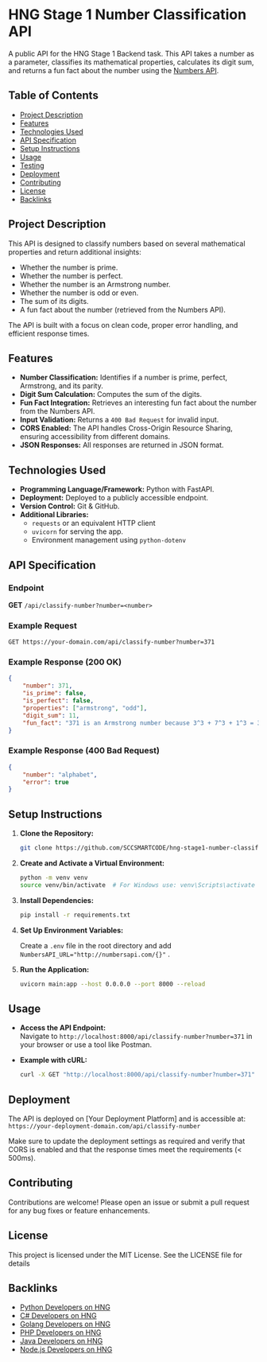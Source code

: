 # HNG Stage 1 Number Classification API

A public API for the HNG Stage 1 Backend task. This API takes a number as a parameter, classifies its mathematical properties, calculates its digit sum, and returns a fun fact about the number using the [Numbers API](http://numbersapi.com).

## Table of Contents
- [Project Description](#project-description)
- [Features](#features)
- [Technologies Used](#technologies-used)
- [API Specification](#api-specification)
- [Setup Instructions](#setup-instructions)
- [Usage](#usage)
- [Testing](#testing)
- [Deployment](#deployment)
- [Contributing](#contributing)
- [License](#license)
- [Backlinks](#backlinks)

## Project Description

This API is designed to classify numbers based on several mathematical properties and return additional insights:
- Whether the number is prime.
- Whether the number is perfect.
- Whether the number is an Armstrong number.
- Whether the number is odd or even.
- The sum of its digits.
- A fun fact about the number (retrieved from the Numbers API).

The API is built with a focus on clean code, proper error handling, and efficient response times.

## Features

- **Number Classification:** Identifies if a number is prime, perfect, Armstrong, and its parity.
- **Digit Sum Calculation:** Computes the sum of the digits.
- **Fun Fact Integration:** Retrieves an interesting fun fact about the number from the Numbers API.
- **Input Validation:** Returns a `400 Bad Request` for invalid input.
- **CORS Enabled:** The API handles Cross-Origin Resource Sharing, ensuring accessibility from different domains.
- **JSON Responses:** All responses are returned in JSON format.

## Technologies Used

- **Programming Language/Framework:** Python with FastAPI.
- **Deployment:** Deployed to a publicly accessible endpoint.
- **Version Control:** Git & GitHub.
- **Additional Libraries:** 
  - `requests` or an equivalent HTTP client
  - `uvicorn` for serving the app.
  - Environment management using `python-dotenv`

## API Specification

### Endpoint

**GET** `/api/classify-number?number=<number>`

### Example Request

```
GET https://your-domain.com/api/classify-number?number=371
```

### Example Response (200 OK)

```json
{
    "number": 371,
    "is_prime": false,
    "is_perfect": false,
    "properties": ["armstrong", "odd"],
    "digit_sum": 11,
    "fun_fact": "371 is an Armstrong number because 3^3 + 7^3 + 1^3 = 371"
}
```

### Example Response (400 Bad Request)

```json
{
    "number": "alphabet",
    "error": true
}
```

## Setup Instructions

1. **Clone the Repository:**

   ```bash
   git clone https://github.com/SCCSMARTCODE/hng-stage1-number-classification-api.git
   ```

2. **Create and Activate a Virtual Environment:**

   ```bash
   python -m venv venv
   source venv/bin/activate  # For Windows use: venv\Scripts\activate
   ```

3. **Install Dependencies:**

   ```bash
   pip install -r requirements.txt
   ```

4. **Set Up Environment Variables:**

   Create a `.env` file in the root directory and add `NumbersAPI_URL="http://numbersapi.com/{}"` .

5. **Run the Application:**

   ```bash
   uvicorn main:app --host 0.0.0.0 --port 8000 --reload
   ```

## Usage

- **Access the API Endpoint:**  
  Navigate to `http://localhost:8000/api/classify-number?number=371` in your browser or use a tool like Postman.

- **Example with cURL:**

   ```bash
   curl -X GET "http://localhost:8000/api/classify-number?number=371"
   ```


## Deployment

The API is deployed on [Your Deployment Platform] and is accessible at:  
`https://your-deployment-domain.com/api/classify-number`

Make sure to update the deployment settings as required and verify that CORS is enabled and that the response times meet the requirements (< 500ms).

## Contributing

Contributions are welcome! Please open an issue or submit a pull request for any bug fixes or feature enhancements.

## License

This project is licensed under the MIT License. See the LICENSE file for details

## Backlinks

- [Python Developers on HNG](https://hng.tech/hire/python-developers)
- [C# Developers on HNG](https://hng.tech/hire/csharp-developers)
- [Golang Developers on HNG](https://hng.tech/hire/golang-developers)
- [PHP Developers on HNG](https://hng.tech/hire/php-developers)
- [Java Developers on HNG](https://hng.tech/hire/java-developers)
- [Node.js Developers on HNG](https://hng.tech/hire/nodejs-developers)
